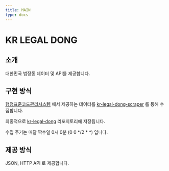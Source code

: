 ```yaml
---
title: MAIN
type: docs
---
```


# KR LEGAL DONG

## 소개

대한민국 법정동 데이터 및 API를 제공합니다.


## 구현 방식

[행정표준코드관리시스템](https://www.code.go.kr/stdcode/regCodeL.do) 에서 제공하는 데이터를 [kr-legal-dong-scraper](https://github.com/kr-legal-dong/kr-legal-dong-scraper) 를 통해 수집합니다.

최종적으로 [kr-legal-dong](https://github.com/kr-legal-dong/kr-legal-dong) 리포지토리에 저장됩니다.

수집 주기는 매달 짝수일 0시 0분 (0 0 */2 * *) 입니다.


## 제공 방식

JSON, HTTP API 로 제공합니다. 